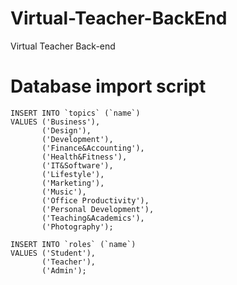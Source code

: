 # Virtual-Teacher-BackEnd
Virtual Teacher Back-end

# Database import script
```
INSERT INTO `topics` (`name`)
VALUES ('Business'),
       ('Design'),
       ('Development'),
       ('Finance&Accounting'),
       ('Health&Fitness'),
       ('IT&Software'),
       ('Lifestyle'),
       ('Marketing'),
       ('Music'),
       ('Office Productivity'),
       ('Personal Development'),
       ('Teaching&Academics'),
       ('Photography');
       
INSERT INTO `roles` (`name`)
VALUES ('Student'),
       ('Teacher'),
       ('Admin');
```

